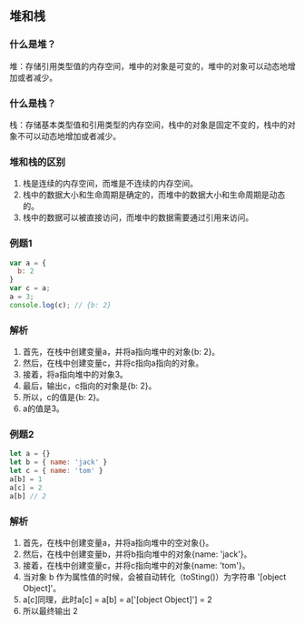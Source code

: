 ## 堆和桟

### 什么是堆？
堆：存储引用类型值的内存空间，堆中的对象是可变的，堆中的对象可以动态地增加或者减少。

### 什么是栈？
栈：存储基本类型值和引用类型的内存空间，栈中的对象是固定不变的，栈中的对象不可以动态地增加或者减少。

### 堆和栈的区别
1. 栈是连续的内存空间，而堆是不连续的内存空间。
2. 栈中的数据大小和生命周期是确定的，而堆中的数据大小和生命周期是动态的。
3. 栈中的数据可以被直接访问，而堆中的数据需要通过引用来访问。

### 例题1
```js
var a = {
  b: 2
}
var c = a;
a = 3;
console.log(c); // {b: 2}
```

### 解析
1. 首先，在栈中创建变量a，并将a指向堆中的对象{b: 2}。
2. 然后，在栈中创建变量c，并将c指向a指向的对象。
3. 接着，将a指向堆中的对象3。
4. 最后，输出c，c指向的对象是{b: 2}。
5. 所以，c的值是{b: 2}。
6. a的值是3。

### 例题2
```js
let a = {}
let b = { name: 'jack' }
let c = { name: 'tom' }
a[b] = 1
a[c] = 2
a[b] // 2
```

### 解析
1. 首先，在栈中创建变量a，并将a指向堆中的空对象{}。
2. 然后，在栈中创建变量b，并将b指向堆中的对象{name: 'jack'}。
3. 接着，在栈中创建变量c，并将c指向堆中的对象{name: 'tom'}。
4. 当对象 b 作为属性值的时候，会被自动转化（toSting()）为字符串 '[object Object]'。
5. a[c]同理，此时a[c] = a[b] = a['[object Object]'] = 2
6. 所以最终输出 2